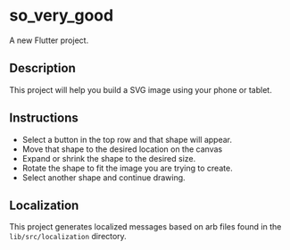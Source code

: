 # so_very_good

A new Flutter project.

## Description

This project will help you build a SVG image using your phone or tablet.

## Instructions
- Select a button in the top row and that shape will appear.
- Move that shape to the desired location on the canvas
- Expand or shrink the shape to the desired size.
- Rotate the shape to fit the image you are trying to create.
- Select another shape and continue drawing.


## Localization

This project generates localized messages based on arb files found in
the `lib/src/localization` directory.